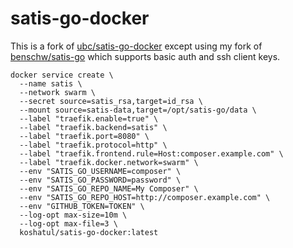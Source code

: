 # satis-go-docker

This is a fork of [ubc/satis-go-docker](https://github.com/ubc/satis-go-docker) except using my fork of [benschw/satis-go](https://github.com/benschw/satis-go) which supports basic auth and ssh client keys.

```
docker service create \
  --name satis \
  --network swarm \
  --secret source=satis_rsa,target=id_rsa \
  --mount source=satis-data,target=/opt/satis-go/data \
  --label "traefik.enable=true" \
  --label "traefik.backend=satis" \
  --label "traefik.port=8080" \
  --label "traefik.protocol=http" \
  --label "traefik.frontend.rule=Host:composer.example.com" \
  --label "traefik.docker.network=swarm" \
  --env "SATIS_GO_USERNAME=composer" \
  --env "SATIS_GO_PASSWORD=password" \
  --env "SATIS_GO_REPO_NAME=My Composer" \
  --env "SATIS_GO_REPO_HOST=http://composer.example.com" \
  --env "GITHUB_TOKEN=TOKEN" \
  --log-opt max-size=10m \
  --log-opt max-file=3 \
  koshatul/satis-go-docker:latest
```